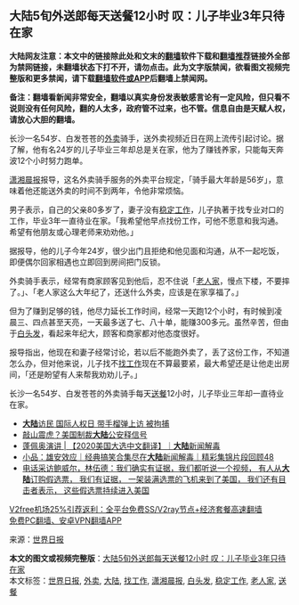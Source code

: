  <h2>大陆5旬外送郎每天送餐12小时 叹：儿子毕业3年只待在家</h2> <p class="notice"><b>大陆网友注意：本文中的链接除此处和文末的<a href="https://github.com/bannedbook/fanqiang" >翻墙</a>软件下载和<a href="https://github.com/killgcd/justmysocks/blob/master/README.md">翻墙推荐</a>链接外全部为禁网链接，未翻墙状态下打不开，请勿点击。此为文字版禁闻，欲看图文视频完整版和更多禁闻，请下载<a href="https://github.com/bannedbook/fanqiang">翻墙软件或APP</a>后翻墙上禁闻网。</p><p>备注：翻墙看新闻非常安全，翻墙以真实身份发表敏感言论有一定风险，但只看不说则没有任何风险，翻的人太多，政府管不过来，也不管。信息自由是天赋人权，请放心大胆的翻墙。</b></p>  <div class="entry"> <p id="conimg">长沙一名54岁、白发苍苍的<a href="https://www.bannedbook.org/bnews/tag/%E5%A4%96%E5%8D%96/" class="st_tag internal_tag" rel="tag" title="标签 外卖 下的日志">外卖</a>骑手，送外卖视频近日在网上流传引起讨论。据了解，他有名24岁的儿子毕业三年却总是关在家，他为了赚钱养家，只能每天奔波12个小时努力跑单。</p> <p><a href="https://www.bannedbook.org/bnews/tag/%e6%bd%87%e6%b9%98%e6%99%a8%e6%8a%a5/" class="st_tag internal_tag" rel="tag" title="标签 潇湘晨报 下的日志">潇湘晨报</a>报导，这名外卖骑手服务的外卖平台规定，「骑手最大年龄是56岁」，意味着他还能送外卖的时间不到两年，令他非常烦恼。</p> <p>男子表示，自己的父亲80多岁了，妻子没有<a href="https://www.bannedbook.org/bnews/tag/%E7%A8%B3%E5%AE%9A%E5%B7%A5%E4%BD%9C/" class="st_tag internal_tag" rel="tag" title="标签 稳定工作 下的日志">稳定工作</a>，儿子执著于找专业对口的工作，毕业3年一直待业在家。「我希望他早点找份工作，可他不愿意和我沟通。希望有他朋友或心理老师来劝劝他。」</p>  <p>据报导，他的儿子今年24岁，很少出门且拒绝和他见面和沟通，从不一起吃饭，即便偶尔回家相遇也立即回到房间把门反锁。</p> <p>外卖骑手表示，经常有商家顾客见到他后，忍不住说「<a href="https://www.bannedbook.org/bnews/tag/%E8%80%81%E4%BA%BA%E5%AE%B6/" class="st_tag internal_tag" rel="tag" title="标签 老人家 下的日志">老人家</a>，慢点下楼，不要摔了。」、「老人家这么大年纪了，还送什么外卖，应该是在家享福了。」</p> <p>但为了赚到足够的钱，他尽力延长工作时间，经常一天跑12个小时，有时候到凌晨三、四点甚至天亮，一天最多送了七、八十单，能赚300多元。虽然辛苦，但由于<a href="https://www.bannedbook.org/bnews/tag/%E7%99%BD%E5%A4%B4%E5%8F%91/" class="st_tag internal_tag" rel="tag" title="标签 白头发 下的日志">白头发</a>，看起来年纪大，顾客和商家都对他态度很好。</p>  <p>报导指出，他现在和妻子经常讨论，若以后不能跑外卖了，丢了这份工作，不知道怎么办，但对他来说，儿子找不<a href="https://www.bannedbook.org/bnews/tag/%E6%89%BE%E5%B7%A5%E4%BD%9C/" class="st_tag internal_tag" rel="tag" title="标签 找工作 下的日志">找工作</a>现在不算最要紧，最大希望还是让他走出房间，「还是盼望有人来帮我劝劝儿子。」</p> <p>长沙一名54岁、白发苍苍的外卖骑手每天<a href="https://www.bannedbook.org/bnews/tag/%E9%80%81%E9%A4%90/" class="st_tag internal_tag" rel="tag" title="标签 送餐 下的日志">送餐</a>12小时，儿子毕业三年却一直待业在家。</p> <ul class='op-related-articles' title='相关阅读'> <li><a href='https://www.bannedbook.org/bnews/cbnews/20201212/1446465.html' target='_blank'><b>大陆</b>访民 国际人权日 带手榴弹上访 被拘捕</a></li> <li><a href='https://www.bannedbook.org/bnews/cbnews/20201212/1446432.html' target='_blank'>敲山震虎？美国制裁<b>大陆</b>公安释信号</a></li> <li><a href='https://www.bannedbook.org/bnews/bannedvideo/20201212/1446359.html' target='_blank'>蓬佩奥演讲 | 【2020美国大选中文翻译】｜<b>大陆</b>新闻解毒</a></li> <li><a href='https://www.bannedbook.org/bnews/yule/20201212/1446325.html' target='_blank'>小品：雄安效应｜经典搞笑合集尽在<b>大陆</b>新闻解毒｜精彩集锦片段回顾48</a></li> <li><a href='https://www.bannedbook.org/bnews/bannedvideo/20201212/1446243.html' target='_blank'>电话采访鲍威尔，林伍德：我们确实有证据，我们都听说一个视频， 有人从<b>大陆</b>订购假选票， 我们有证据， 一架装满选票的飞机来到了美国， 我们还有目击者表示， 这些假选票持续进入美国</a></li> </ul> <p class="texttj"> <a href="https://www.bannedbook.org/forum23/topic22702.html" target="_blank">V2free机场25%引荐返利：全平台免费SS/V2ray节点+经济套餐高速翻墙</a><br/> <a href="https://github.com/bannedbook/fanqiang/wiki/%E7%A6%81%E9%97%BB%E7%BD%91%E5%AE%89%E5%8D%93%E7%BF%BB%E5%A2%99%E6%96%B0%E9%97%BBAPP" target="_blank">免费PC翻墙、安卓VPN翻墙APP</a></p><p> 来源：<a href="https://www.bannedbook.org/bnews/tag/%e4%b8%96%e7%95%8c%e6%97%a5%e6%8a%a5/" class="st_tag internal_tag" rel="tag" title="标签 世界日报 下的日志">世界日报</a> </p> <a name='sharetosocial'></a>       <div><b>本文的图文或视频完整版</b>：<a href='https://www.bannedbook.org/bnews/cbnews/20201213/1446759.html'>大陆5旬外送郎每天送餐12小时 叹：儿子毕业3年只待在家</a></div>  </div><!--END ENTRY--> <div class="postfooter"> <div>本文标签：<a href="https://www.bannedbook.org/bnews/tag/%e4%b8%96%e7%95%8c%e6%97%a5%e6%8a%a5/" rel="tag">世界日报</a>, <a href="https://www.bannedbook.org/bnews/tag/%E5%A4%96%E5%8D%96/" rel="tag">外卖</a>, <a href="https://www.bannedbook.org/bnews/tag/%e5%a4%a7%e9%99%86/" rel="tag">大陆</a>, <a href="https://www.bannedbook.org/bnews/tag/%E6%89%BE%E5%B7%A5%E4%BD%9C/" rel="tag">找工作</a>, <a href="https://www.bannedbook.org/bnews/tag/%e6%bd%87%e6%b9%98%e6%99%a8%e6%8a%a5/" rel="tag">潇湘晨报</a>, <a href="https://www.bannedbook.org/bnews/tag/%E7%99%BD%E5%A4%B4%E5%8F%91/" rel="tag">白头发</a>, <a href="https://www.bannedbook.org/bnews/tag/%E7%A8%B3%E5%AE%9A%E5%B7%A5%E4%BD%9C/" rel="tag">稳定工作</a>, <a href="https://www.bannedbook.org/bnews/tag/%E8%80%81%E4%BA%BA%E5%AE%B6/" rel="tag">老人家</a>, <a href="https://www.bannedbook.org/bnews/tag/%E9%80%81%E9%A4%90/" rel="tag">送餐</a></div>  </div><!--END POSTFOOTER--> 